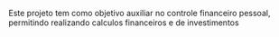 Este projeto tem como objetivo auxiliar no controle financeiro pessoal, permitindo realizando calculos financeiros e de investimentos
